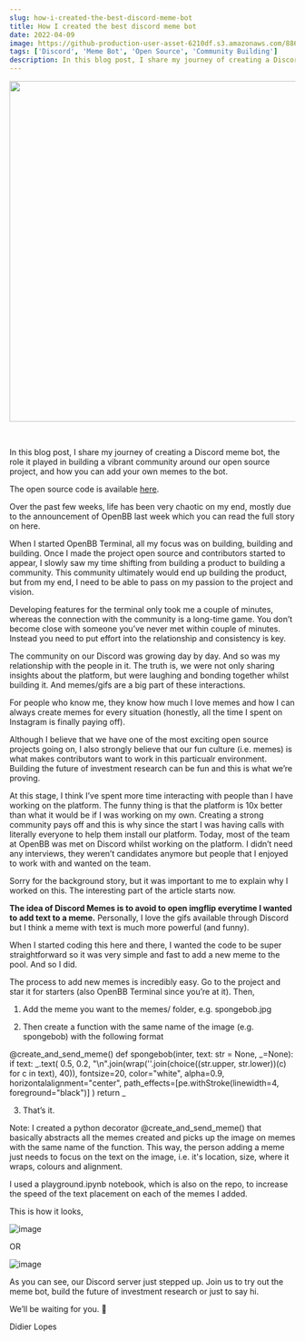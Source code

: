 ```yaml
---
slug: how-i-created-the-best-discord-meme-bot
title: How I created the best discord meme bot
date: 2022-04-09
image: https://github-production-user-asset-6210df.s3.amazonaws.com/88618738/280499097-f324321b-d438-4838-b0a0-e3155611538a.png
tags: ['Discord', 'Meme Bot', 'Open Source', 'Community Building']
description: In this blog post, I share my journey of creating a Discord meme bot, the role it played in building a vibrant community around our open source project, and how you can add your own memes to the bot.
---
```


<p align="center">
    <img width="600" src="https://github-production-user-asset-6210df.s3.amazonaws.com/88618738/280499097-f324321b-d438-4838-b0a0-e3155611538a.png"/>
</p>

<br />

In this blog post, I share my journey of creating a Discord meme bot, the role it played in building a vibrant community around our open source project, and how you can add your own memes to the bot.

The open source code is available [here](https://github.com/DidierRLopes/discord-memes).

<!-- truncate -->

<div style={{borderTop: '1px solid #21af90', margin: '1.5em 0'}} />

Over the past few weeks, life has been very chaotic on my end, mostly due to the announcement of OpenBB last week which you can read the full story on here.

When I started OpenBB Terminal, all my focus was on building, building and building. Once I made the project open source and contributors started to appear, I slowly saw my time shifting from building a product to building a community. This community ultimately would end up building the product, but from my end, I need to be able to pass on my passion to the project and vision.

Developing features for the terminal only took me a couple of minutes, whereas the connection with the community is a long-time game. You don’t become close with someone you’ve never met within couple of minutes. Instead you need to put effort into the relationship and consistency is key.

The community on our Discord was growing day by day. And so was my relationship with the people in it. The truth is, we were not only sharing insights about the platform, but were laughing and bonding together whilst building it. And memes/gifs are a big part of these interactions.

For people who know me, they know how much I love memes and how I can always create memes for every situation (honestly, all the time I spent on Instagram is finally paying off).

Although I believe that we have one of the most exciting open source projects going on, I also strongly believe that our fun culture (i.e. memes) is what makes contributors want to work in this particualr environment. Building the future of investment research can be fun and this is what we’re proving.

At this stage, I think I’ve spent more time interacting with people than I have working on the platform. The funny thing is that the platform is 10x better than what it would be if I was working on my own. Creating a strong community pays off and this is why since the start I was having calls with literally everyone to help them install our platform. Today, most of the team at OpenBB was met on Discord whilst working on the platform. I didn’t need any interviews, they weren’t candidates anymore but people that I enjoyed to work with and wanted on the team.

Sorry for the background story, but it was important to me to explain why I worked on this. The interesting part of the article starts now.

**The idea of Discord Memes is to avoid to open imgflip everytime I wanted to add text to a meme.** Personally, I love the gifs available through Discord but I think a meme with text is much more powerful (and funny).

When I started coding this here and there, I wanted the code to be super straightforward so it was very simple and fast to add a new meme to the pool. And so I did.

The process to add new memes is incredibly easy. Go to the project and star it for starters (also OpenBB Terminal since you’re at it). Then,

1. Add the meme you want to the memes/ folder, e.g. spongebob.jpg

2. Then create a function with the same name of the image (e.g. spongebob) with the following format

@create_and_send_meme()
def spongebob(inter, text: str = None, _=None):
    if text:
        _.text(
            0.5,
            0.2,
            "\n".join(wrap(''.join(choice((str.upper, str.lower))(c) for c in text), 40)),
            fontsize=20,
            color="white",
            alpha=0.9,
            horizontalalignment="center",
            path_effects=[pe.withStroke(linewidth=4, foreground="black")]
        )
    return _

3. That’s it.

Note: I created a python decorator @create_and_send_meme() that basically abstracts all the memes created and picks up the image on memes with the same name of the function. This way, the person adding a meme just needs to focus on the text on the image, i.e. it's location, size, where it wraps, colours and alignment.

I used a playground.ipynb notebook, which is also on the repo, to increase the speed of the text placement on each of the memes I added.

This is how it looks,

![image](https://github.com/Meg1211/my-website/assets/88618738/f6b1ea15-40f8-4ebc-bbf8-209b502f943d)

OR

![image](https://github.com/Meg1211/my-website/assets/88618738/f324321b-d438-4838-b0a0-e3155611538a)

As you can see, our Discord server just stepped up. Join us to try out the meme bot, build the future of investment research or just to say hi.

We’ll be waiting for you. 🦋

Didier Lopes

